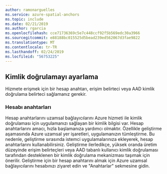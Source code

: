```yaml
---
author: ramonarguelles
ms.service: azure-spatial-anchors
ms.topic: include
ms.date: 02/21/2019
ms.author: rgarcia
ms.openlocfilehash: cce71736369c5e7c448ccf92f5b569edc30a3966
ms.sourcegitcommit: e88188bc015525d5bead239ed562067d3fae9822
ms.translationtype: MT
ms.contentlocale: tr-TR
ms.lasthandoff: 02/24/2019
ms.locfileid: "56753225"
---
```

## <a name="setting-up-authentication"></a>Kimlik doğrulamayı ayarlama

Hizmete erişmek için bir hesap anahtarı, erişim belirteci veya AAD kimlik doğrulama belirteci sağlamanız gerekir.

### <a name="account-keys"></a>Hesabı anahtarları

Hesap anahtarlarını uzamsal bağlayıcılarını Azure hizmeti ile kimlik doğrulaması için uygulamanızı sağlayan bir kimlik bilgisi var. Hesap anahtarlarını amacı, hızla başlamanıza yardımcı olmaktır. Özellikle geliştirme aşamasında Azure uzamsal yer işaretleri, uygulamanızın tümleştirme. Bu nedenle, geliştirme sırasında istemci uygulamalarınıza ekleyerek, hesap anahtarlarını kullanabilirsiniz. Geliştirme ilerledikçe, yüksek oranda üretim düzeyinde erişim belirteçleri veya AAD tabanlı kullanıcı kimlik doğrulaması tarafından desteklenen bir kimlik doğrulama mekanizması taşımak için önerilir. Geliştirme için bir hesap anahtarını almak için Azure uzamsal bağlayıcılarını hesabınızı ziyaret edin ve "Anahtarlar" sekmesine gidin.
